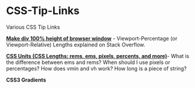 # CSS-Tip-Links
Various CSS Tip Links


<p><b><a href="http://stackoverflow.com/questions/1575141/make-div-100-height-of-browser-window">Make div 100% height of browser window</a></b> - Viewport-Percentage (or Viewport-Relative) Lengths explained on Stack Overflow.</p>

<p><b><a href="https://www.youtube.com/watch?v=qrduUUdxBSY">CSS Units (CSS Lengths: rems, ems, pixels, percents, and more)</a></b>- What is the difference between ems and rems? When should I use pixels or percentages? How does vmin and vh work? How long is a piece of string?</p>

<p><b><a href"https://css-tricks.com/css3-gradients/">CSS3 Gradients</a></b> 
